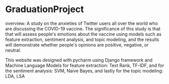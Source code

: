 # GraduationProject

overview:
A study on the anxieties of Twitter users all over the world who are discussing the COVID-19 vaccine. 
The significance of this study is that that will assess people's emotions about the vaccine using models such as feature extraction, 
sentiment analysis, and topic modeling, and the results will demonstrate whether people's opinions are positive, negative, or neutral.


This website was designed with pycharm using Django framework and Machine Language Models for feature extraction: Text Rank, TF-IDF, and for the  sentiment analysis: SVM, Naive Bayes, and lastly for the topic modeling: LDA, LSA
